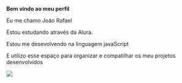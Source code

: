 **Bem vindo ao meu perfil**

Eu me chamo Joáo Rafael

Estou estudando através da Alura.

Estou me desevolvendo na linguagem javaScript 

E utilizo esse espaço para organizar e compatilhar os meu projetos desenvolvidos 

![](https://media1.tenor.com/m/GpkNVPhKqM0AAAAC/super-hero.gif)
